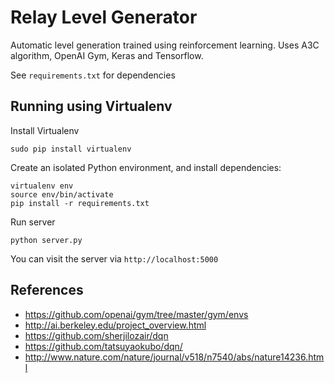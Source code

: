 # Relay Level Generator
Automatic level generation trained using reinforcement learning.
Uses A3C algorithm, OpenAI Gym, Keras and Tensorflow.

See `requirements.txt` for dependencies

## Running using Virtualenv
Install Virtualenv
```
sudo pip install virtualenv
```

Create an isolated Python environment, and install dependencies:
```
virtualenv env
source env/bin/activate
pip install -r requirements.txt
```

Run server
```
python server.py
```

You can visit the server via `http://localhost:5000`

## References
- https://github.com/openai/gym/tree/master/gym/envs
- http://ai.berkeley.edu/project_overview.html
- https://github.com/sherjilozair/dqn
- https://github.com/tatsuyaokubo/dqn/
- http://www.nature.com/nature/journal/v518/n7540/abs/nature14236.html
